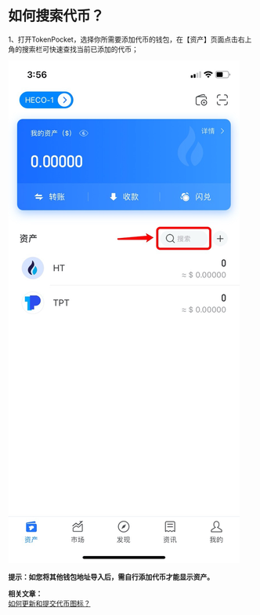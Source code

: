 # 如何搜索代币？

1、打开TokenPocket，选择你所需要添加代币的钱包，在【资产】页面点击右上角的搜索栏可快速查找当前已添加的代币；

![](../.gitbook/assets/sou-suo-dai-bi-.jpg)

**提示：如您将其他钱包地址导入后，需自行添加代币才能显示资产。**

**相关文章：**  
[如何更新和提交代币图标？](https://tphelp.gitbook.io/cn/wallet-operation/submit-token)

